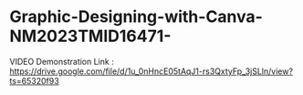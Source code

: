 # Graphic-Designing-with-Canva-NM2023TMID16471-

VIDEO Demonstration Link : https://drive.google.com/file/d/1u_0nHncE05tAqJ1-rs3QxtyFp_3jSLln/view?ts=65320f93
